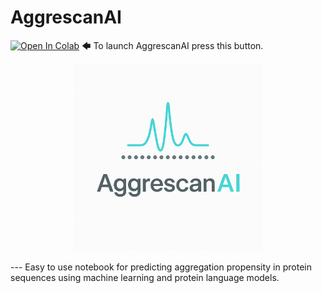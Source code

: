 # AggrescanAI

[![Open In Colab](https://colab.research.google.com/assets/colab-badge.svg)](https://colab.research.google.com/github/alvaro-2/aggrescanai/blob/main/aggrescanai.ipynb) 🡄 To launch AggrescanAI press this button.  

<p align="center">
    <img src="docs/aggrescanai_logo.png" alt="AggrescanAI logo" width="300">
</p>  
---
Easy to use notebook for predicting aggregation propensity in protein sequences using machine learning and protein language models.
